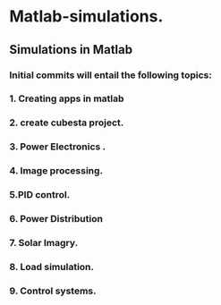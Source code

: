 # Matlab-simulations.
## Simulations in Matlab
### Initial commits  will entail the following topics: 
### 1. Creating apps in matlab
### 2. create  cubesta project.
### 3. Power Electronics .
### 4. Image processing.
### 5.PID control.
### 6. Power Distribution 
### 7. Solar Imagry.
### 8. Load simulation.
### 9. Control systems.
